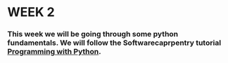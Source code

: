 # WEEK 2

### This week we will be going through some python fundamentals. We will follow the Softwarecaprpentry tutorial [Programming with Python](https://swcarpentry.github.io/python-novice-inflammation/index.html).   


